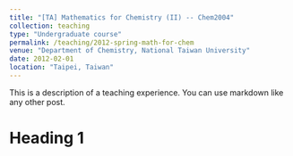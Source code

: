```yaml
---
title: "[TA] Mathematics for Chemistry (II) -- Chem2004"
collection: teaching
type: "Undergraduate course"
permalink: /teaching/2012-spring-math-for-chem
venue: "Department of Chemistry, National Taiwan University"
date: 2012-02-01
location: "Taipei, Taiwan"
---
```


This is a description of a teaching experience. You can use markdown like any other post.

Heading 1
======
